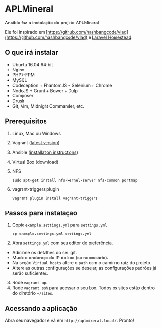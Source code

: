 # APLMineral #

Ansible faz a instalação do projeto APLMineral

Ele foi inspirado em [https://github.com/hashbangcode/vlad](https://github.com/hashbangcode/vlad) e [Laravel Homestead](http://laravel.com/docs/4.2/homestead).

## O que irá instalar ##

* Ubuntu 16.04 64-bit
* Nginx
* PHP7-FPM
* MySQL
* Codeception + PhantomJS + Selenium + Chrome
* NodeJS + Grunt + Bower + Gulp
* Composer
* Drush
* Git, Vim, Midnight Commander, etc.

## Prerequisitos ##

1. Linux, Mac ou Windows
2. Vagrant ([latest version](https://www.vagrantup.com/downloads.html))
3. Ansible ([installation instructions](http://docs.ansible.com/intro_installation.html))
4. Virtual Box ([download](https://www.virtualbox.org/wiki/Downloads))
5. NFS

    `sudo apt-get install nfs-kernel-server nfs-common portmap`

6. vagrant-triggers plugin

    `vagrant plugin install vagrant-triggers`

## Passos para instalação ##

1. Copie `example.settings.yml` para `settings.yml`

    `cp example.settings.yml settings.yml`

2. Abra `settings.yml` com seu editor de preferência.

  * Adicione os detalhes do seu git.
  * Mude o endereço de IP do box (se necessário).
  * Na seção `Virtual hosts` altere o `path` com o caminho raiz do projeto.
  * Altere as outras configurações se desejar, as configurações padrões já serão suficientes.

3. Rode `vagrant up`.
4. Rode `vagrant ssh` para acessar o seu box. Todos os sites estão dentro do diretório `~/sites`.

## Acessando a aplicação ##

Abra seu navegador e vá em `http://aplmineral.local/`. Pronto!
